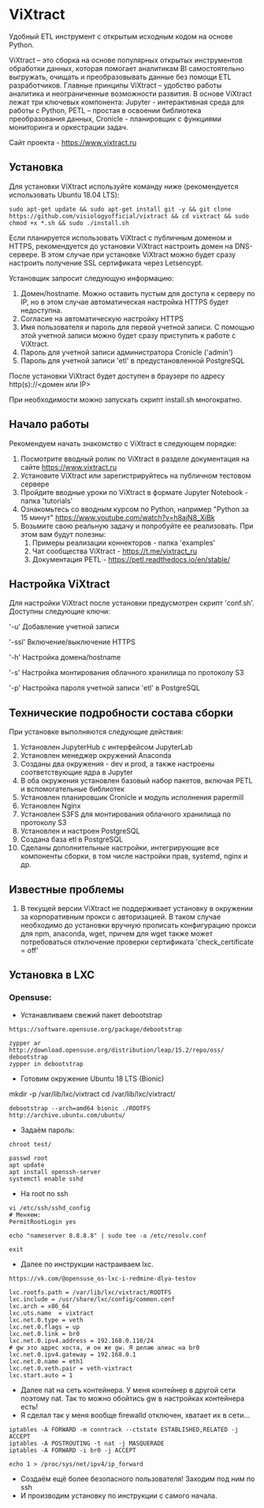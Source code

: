 # ViXtract
 
Удобный ETL инструмент с открытым исходным кодом на основе Python.

ViXtract – это сборка на основе популярных открытых инструментов обработки данных, которая помогает аналитикам BI самостоятельно выгружать, очищать и преобразовывать данные без помощи ETL разработчиков. Главные принципы ViXtract – удобство работы аналитика и неограниченные возможности развития. В основе ViXtract лежат три ключевых компонента: Jupyter - интерактивная среда для работы с Python, PETL – простая в освоении библиотека преобразования данных, Cronicle - планировщик с функциями мониторинга и оркестрации задач.

Сайт проекта - https://www.vixtract.ru

## Установка

Для установки ViXtract используйте команду ниже (рекомендуется использовать Ubuntu 18.04 LTS):

```
sudo apt-get update && sudo apt-get install git -y && git clone https://github.com/visiologyofficial/vixtract && cd vixtract && sudo chmod +x *.sh && sudo ./install.sh
```

Если планируется использовать ViXtract с публичным доменом и HTTPS, рекомендуется до установки ViXtract настроить домен на DNS-сервере. В этом случае при установке ViXtract можно будет сразу настроить получение SSL сертификата через Letsencypt. 

Установщик запросит следующую информацию:
1. Домен/hostname. Можно оставить пустым для доступа к серверу по IP, но в этом случае автоматическая настройка HTTPS будет недоступна.
2. Согласие на автоматическую настройку HTTPS
3. Имя пользователя и пароль для первой учетной записи. С помощью этой учетной записи можно будет сразу приступить к работе с ViXtract.
3. Пароль для учетной записи администратора Cronicle ('admin')
4. Пароль для учетной записи 'etl' в предустановленной PostgreSQL

После установки ViXtract будет доступен в браузере по адресу http(s)://\<домен или IP\>

При необходимости можно запускать скрипт install.sh многократно.

## Начало работы

Рекомендуем начать знакомство с ViXtract в следующем порядке:
1. Посмотрите вводный ролик по ViXtract в разделе документация на сайте https://www.vixtract.ru
2. Установите ViXtract или зарегистрируйтесь на публичном тестовом сервере
2. Пройдите вводные уроки по ViXtract в формате Jupyter Notebook - папка 'tutorials'
2. Ознакомьтесь со вводным курсом по Python, например "Python за 15 минут" https://www.youtube.com/watch?v=h8ajN8_XiBk
5. Возьмите свою реальную задачу и попробуйте ее реализовать. При этом вам будут полезны:
   1. Примеры реализации коннекторов - папка 'examples'
   2. Чат сообщества ViXtract - https://t.me/vixtract_ru
   3. Документация PETL - https://petl.readthedocs.io/en/stable/

## Настройка ViXtract

Для настройки ViXtract после установки предусмотрен скрипт 'conf.sh'. Доступны следующие ключи:

'-u'
Добавление учетной записи

'-ssl'
Включение/выключение HTTPS

'-h'
Настройка домена/hostname

'-s'
Настройка монтирования облачного хранилища по протоколу S3

'-p'
Настройка пароля учетной записи 'etl' в PostgreSQL

## Технические подробности состава сборки

При установке выполняются следующие действия:
1. Установлен JupyterHub с интерфейсом JupyterLab
2. Установлен менеджер окружений Anaconda
3. Созданы два окружения - dev и prod, а также настроены соответствующие ядра в Jupyter
4. В оба окружения установлен базовый набор пакетов, включая PETL и вспомогательные библиотек
5. Установлен планировшик Cronicle и модуль исполнения papermill
6. Установлен Nginx
7. Установлен S3FS для монтирования облачного хранилища по протоколу S3
7. Установлен и настроен PostgreSQL
8. Создана база etl в PostgreSQL
9. Сделаны дополнительные настройки, интегрирующие все компоненты сборки, в том числе настройки прав, systemd, nginx и др.

## Известные проблемы

1. В текущей версии ViXtract не поддерживает установку в окружении за корпоративным прокси с авторизацией. В таком случае необходимо до установки вручную прописать конфигурацию прокси для npm, anaconda, wget, причем для wget также может потребоваться отключение проверки сертификата 'check_certificate = off'

## Установка в LXC
### Opensuse:

* Устанавливаем свежий пакет debootstrap
```
https://software.opensuse.org/package/debootstrap
```
```
zypper ar http://download.opensuse.org/distribution/leap/15.2/repo/oss/ debootstrap
zypper in debootstrap
```

* Готовим окружение Ubuntu 18 LTS (Bionic)

mkdir -p /var/lib/lxc/vixtract
cd /var/lib/lxc/vixtract/
```
debootstrap --arch=amd64 bionic ./ROOTFS http://archive.ubuntu.com/ubuntu/
```

* Задаём пароль:

```
chroot test/
```

```
passwd root
apt update
apt install openssh-server
systemctl enable sshd
```
* На root по ssh

```
vi /etc/ssh/sshd_config
# Меняем:
PermitRootLogin yes
```
```
echo "nameserver 8.8.8.8" | sudo tee -a /etc/resolv.conf
```
```
exit
```

* Далее по инструкции настраиваем lxc.

```
https://vk.com/@opensuse_os-lxc-i-redmine-dlya-testov
```
```
lxc.rootfs.path = /var/lib/lxc/vixtract/ROOTFS
lxc.include = /usr/share/lxc/config/common.conf
lxc.arch = x86_64
lxc.uts.name  = vixtract
lxc.net.0.type = veth
lxc.net.0.flags = up
lxc.net.0.link = br0
lxc.net.0.ipv4.address = 192.168.0.110/24
# gw это адрес хоста, и он же gw. Я делаю алиас на br0
lxc.net.0.ipv4.gateway = 192.168.0.1
lxc.net.0.name = eth1
lxc.net.0.veth.pair = veth-vixtract
lxc.start.auto = 1

```


* Далее nat на сеть контейнера. У меня контейнер в другой сети поэтому nat. Так то можно обойтись gw в настройках контейнера есть!
* Я сделал так у меня вообще firewalld отключен, хватает их в сети...
```
iptables -A FORWARD -m conntrack --ctstate ESTABLISHED,RELATED -j ACCEPT
iptables -A POSTROUTING -t nat -j MASQUERADE
iptables -A FORWARD -i br0 -j ACCEPT
```
```
echo 1 > /proc/sys/net/ipv4/ip_forward
```



* Создаём ещё более безопасного пользователя! Заходим под ним по ssh
* И производим установку по инструкции с самого начала. 
